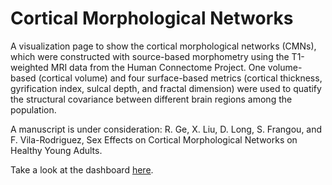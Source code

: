 # Cortical Morphological Networks
A visualization page to show the cortical morphological networks (CMNs), which were constructed with source-based morphometry using the T1-weighted MRI data from the Human Connectome Project. One volume-based (cortical volume) and four surface-based metrics (cortical thickness, gyrification index, sulcal depth, and fractal dimension) were used to quatify the structural covariance between different brain regions among the population. 

A manuscript is under consideration: R. Ge, X. Liu, D. Long, S. Frangou, and F. Vila-Rodriguez, Sex Effects on Cortical Morphological Networks on Healthy Young Adults.

Take a look at the dashboard [here]().
